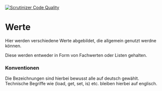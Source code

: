 [![Scrutinizer Code Quality](https://scrutinizer-ci.com/g/demvsystems/werte/badges/quality-score.png?b=master&s=c3f0fa67445ed7e05aff8291d7f7b20e609785f5)](https://scrutinizer-ci.com/g/demvsystems/werte/?branch=master)
# Werte
Hier werden verschiedene Werte abgebildet, die allgemein genutzt werdne können.

Diese werden entweder in Form von Fachwerten oder Listen gehalten.


### Konventionen
Die Bezeichnungen sind hierbei bewusst alle auf deutsch gewählt.
Technische Begriffe wie (load, get, set, is) etc. bleiben hierbei auf englisch.
